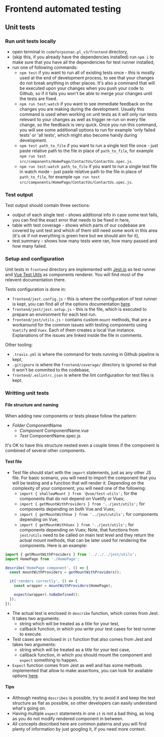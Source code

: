 # Frontend automated testing

## Unit tests

### Run unit tests locally

- open terminal in `codeforpoznan.pl_v3/frontend` directory,
- (skip this, if you already have the dependencies installed) run `npm i` to make sure that you have all the dependencies for test runner installed,
- run one of following commands:
  - `npm test` if you want to run all of existing tests once - this is mostly used at the end of development process, to see that your changes do not break anything in other places. It's also a command that will be executed upon your changes when you push your code to Github, so if it fails you won't be able to merge your changes until the tests are fixed.
  - `npm run test:watch` if you want to see immediate feedback on the changes you are making during the development. Usually this command is used when working on unit tests as it will only run tests relevant to your changes as well as trigger re-run on every file change, so the feedback is very quick. Once you run this command, you will see some additionall options to run for example 'only failed tests' or 'all tests', which might also become handy during development.
  - `npm test path_to_file` if you want to run a single test file once - just paste relative path to the file in place of `path_to_file`, for example `npm run test src/components/HomePage/ContactUs/ContactUs.spec.js`.
  - `npm run test:watch path_to_file` if you want to run a single test file in watch mode - just paste relative path to the file in place of `path_to_file`, for example `npm run test src/components/HomePage/ContactUs/ContactUs.spec.js`.

### Test output

Test output should contain three sections:

- output of each single test - shows additional info in case some test fails, you can find the exact error that needs to be fixed in here,
- table with test coverage - shows which parts of our codebase are covered by unit test and which of them still need some work in this area (it's ok if not everything is green here but we should aim for it),
- test summary - shows how many tests were ran, how many passed and how many failed.

### Setup and configuration

Unit tests in `frontend` directory are implemented with [Jest.io](https://jestjs.io/) as test runner and [Vue Test Utils](https://vue-test-utils.vuejs.org/) as components renderer. You will find most of the relevent documentation there.

Tests configuration is done in:

- `frontend/jest.config.js` - this is where the configuration of test runner is kept, you can find all of the options documentation [here](https://jestjs.io/docs/configuration).
- `frontend/jest/jest.setup.js` - this is the file, which is executed to prepare an environment for each test run.
- `frontend/jest/utils.js` - contains custom `mount` methods, that are a workaround for the common issues with testing components using `Vuetify` and `Vuex`. Each of them creates a local Vue instance. Explanations of the issues are linked inside the file in comments.

Other tooling:

- `.travis.yml` is where the command for tests running in Github pipeline is kept,
- `.gitignore` is where the `frontend/coverage/` directory is ignored so that it won't be commited to the codebase,
- `frontend/.eslintrc.json` is where the lint configuration for test files is kept.

### Writting unit tests

#### File structure and naming

When adding new components or tests please follow the pattern:

- _Folder_ ComponentName
  - _Component_ ComponentName.vue
  - _Test_ ComponentName.spec.js

It's OK to have this structure nested even a couple times if the component is combined of several other components.

#### Test file

- Test file should start with the `import` statements, just as any other JS file. For basic scenario, you will need to import the component that you will be testing and a function that will render it. Depending on the complexity of your component, you will need one of the following:
  - `import { shallowMount } from '@vue/test-utils';` for the components that do not depend on Vuetify or Vuex;
  - `import { getMountWithProviders } from '../jest/utils';` for components depending on both Vue and Vuex;
  - `import { getMountWithVue } from '../jest/utils';` for components depending on Vue;
  - `import { getMountWithVuex } from '../jest/utils';` for components depending on Vuex;
    Note, that functions from `jest/utils` need to be called on main test level and they return the actual mount methods, that can be later used for rendering the components. Here is an example:

```javascript
import { getMountWithProviders } from '../../../jest/utils';
import HomePage from './HomePage';

describe('HomePage component', () => {
  const mountWithProviders = getMountWithProviders();

  it('renders correctly', () => {
    const wrapper = mountWithProviders(HomePage);

    expect(wrapper).toBeDefined();
  });
});
```

- The actual test is enclosed in `describe` function, which comes from Jest. It takes two arguments:
  - string which will be treated as a title for your test,
  - callback function, in which you write your test cases for test runner to execute.
- Test cases are enclosed in `it` function that also comes from Jest and takes two arguments:
  - string which will be treated as a title for your test case,
  - callback function, in which you should mount the component and `expect` something to happen.
- `Expect` function comes from Jest as well and has some methods implemented that allow to make assertions, you can look for available options [here](https://jestjs.io/docs/expect).

#### Tips

- Although nesting `describes` is possible, try to avoid it and keep the test structure as flat as possible, so other developers can easily understand what's going on.
- Having multiple `expect` statements in one `it` is not a bad thing, as long as you do not modify rendered component in between.
- All concepts described here are common paterns and you will find plenty of information by just googling it, if you need more context.
